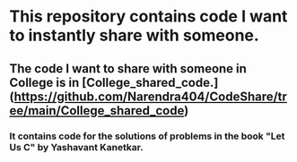 # This repository contains code I want to instantly share with someone.
## The code I want to share with someone in College is in [College_shared_code.] (https://github.com/Narendra404/CodeShare/tree/main/College_shared_code)
### It contains code for the solutions of problems in the book "Let Us C" by Yashavant Kanetkar. 
